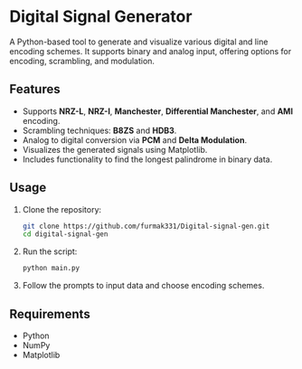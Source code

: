 # Digital Signal Generator

A Python-based tool to generate and visualize various digital and line encoding schemes. It supports binary and analog input, offering options for encoding, scrambling, and modulation.

## Features
- Supports **NRZ-L**, **NRZ-I**, **Manchester**, **Differential Manchester**, and **AMI** encoding.
- Scrambling techniques: **B8ZS** and **HDB3**.
- Analog to digital conversion via **PCM** and **Delta Modulation**.
- Visualizes the generated signals using Matplotlib.
- Includes functionality to find the longest palindrome in binary data.

## Usage
1. Clone the repository:
   ```bash
   git clone https://github.com/furmak331/Digital-signal-gen.git
   cd digital-signal-gen
   ```
2. Run the script:
   ```bash
   python main.py
   ```
3. Follow the prompts to input data and choose encoding schemes.

## Requirements
- Python 
- NumPy
- Matplotlib


